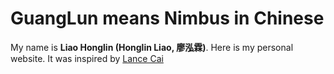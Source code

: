 # GuangLun means Nimbus in Chinese

My name is **Liao Honglin (Honglin Liao, 廖泓霖)**. Here is my personal website. It was inspired by [Lance Cai](https://github.com/GuangLun2000/GuangLun2000.github.io)


